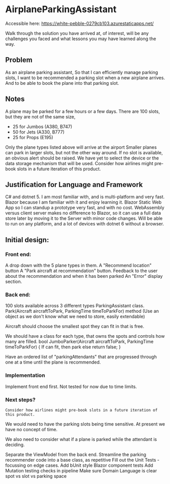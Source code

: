 # AirplaneParkingAssistant

Accessible here: https://white-pebble-0279cb103.azurestaticapps.net/



Walk through the solution you have arrived at, of interest, will be any challenges you faced and what lessons you may have learned along the way.



## Problem
As an airplane parking assistant,
So that I can efficiently manage parking slots,
I want to be recommended a parking slot when a new airplane arrives.
And to be able to book the plane into that parking slot.

## Notes
A plane may be parked for a few hours or a few days.
There are 100 slots, but they are not of the same size,
* 25 for Jumbos (A380, B747)
* 50 for Jets (A330, B777)
* 25 for Props (E195)

Only the plane types listed above will arrive at the airport
Smaller planes can park in larger slots, but not the other way around.
If no slot is available, an obvious alert should be raised.
We have yet to select the device or the data storage mechanism that will be used.
Consider how airlines might pre-book slots in a future iteration of this product.


## Justification for Language and Framework

C# and dotnet 5. I am most familiar with, and is multi-platform and very fast.
Blazor because I am familiar with it and enjoy learning it.
Blazor Static Web App so I can standup a prototype very fast, and with no cost.
WebAssembly versus client server makes no difference to Blazor, so it can use a full data store later by moving it to the Server with minor code changes.
Will be able to run on any platform, and a lot of devices with dotnet 6 without a browser.



## Initial design:

### Front end:
A drop down with the 5 plane types in them.
A "Recommend location" button
A "Park aircraft at recommendation" button.
Feedback to the user about the recommendation and when it has been parked
An "Error" display section.


### Back end:

100 slots available across 3 different types
ParkingAssistant class.
Park(Aircraft aircraftToPark, ParkingTime timeToParkFor) method (Use an object as we don't know what we need to store, easily extendable)

Aircraft should choose the smallest spot they can fit in that is free.

We should have a class for each type, that owns the spots and controls how many are filled.
bool JumboParker(Aircraft aircraftToPark, ParkingTime timeToParkFor)
{
    If can fit, then park else return false;
}

Have an ordered list of "parkingAttendants" that are progressed through one at a time until the plane is recommended.



### Implementation

Implement front end first. Not tested for now due to time limits.

### Next steps?

```Consider how airlines might pre-book slots in a future iteration of this product.```

We would need to have the parking slots being time sensitive. At present we have no concept of time.

We also need to consider what if a plane is parked while the attendant is deciding.

Separate the ViewModel from the back end.
Streamline the parking recommender code into a base class, as repetitive
Fill out the Unit Tests - focussing on edge cases.
Add bUnit style Blazor component tests
Add Mutation testing checks in pipeline
Make sure Domain Language is clear spot vs slot vs parking space